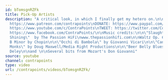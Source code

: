```yaml
---
id: bTomsgnRZFk
title: Pick-Up Artists
description: "A critical look, in which I finally get my hetero on.\n\nBECOME MY PATRON:
  https://www.patreon.com/contrapoints\nDONATE: https://www.paypal.com/cgi-bin/webscr?cmd=_donations&business=QAXL4AUZAQY7C&lc=US&item_name=ContraPoints&currency_code=USD&bn=PP%2dDonationsBF%3abtn_donateCC_LG%2egif%3aNonHosted\nSUBSCRIBE:
  https://www.youtube.com/c/ContraPoints\nTWEET: https://twitter.com/ContraPoints\nFACEBOOK:
  https://www.facebook.com/ContraPoints/\n\nMusic credits:\n\n\"Slaughter,\" and \"Still
  Shining\"  by The Passion HiFi\nwww.thepassionhifi.com\n\nWaltz Op. 69 No. 2 in
  B Minor by Chopin\n\n\"Occhi di Bambola\" by Giovanni Vicari\n\n\"Cantus Firmus
  Monks\" by Doug Maxwell/Media Right Productions\n\n\"Beer Belly Blues\" by John
  Deley\n\nand \n\nSeveral bits from Mozart's Don Giovanni"
source: youtube
channel: contrapoints
type: video
url: /contrapoints/videos/bTomsgnRZFk/
---
```

